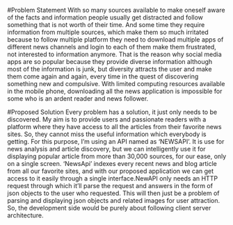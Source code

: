#Problem Statement
With so many sources available to make oneself aware of the facts and information people
usually get distracted and follow something that is not worth of their time. And some time they
require information from multiple sources, which make them so much irritated because to follow
multiple platform they need to download multiple apps of different news channels and login to
each of them make them frustrated, not interested to information anymore. That is the reason
why social media apps are so popular because they provide diverse information although most
of the information is junk, but diversity attracts the user and make them come again and again,
every time in the quest of discovering something new and compulsive. With limited computing
resources available in the mobile phone, downloading all the news application is impossible for
some who is an ardent reader and news follower.

#Proposed Solution
Every problem has a solution, it just only needs to be discovered. My aim is to provide users and
passionate readers with a platform where they have access to all the articles from their favorite
news sites. So, they cannot miss the useful information which everybody is getting. For this
purpose, I’m using an API named as ‘NEWSAPI’. It is use for news analysis and article discovery,
but we can intelligently use it for displaying popular article from more than 30,000 sources, for
our ease, only on a single screen.
‘NewsApi’ indexes every recent news and blog article from all our favorite sites, and with our
proposed application we can get access to it easily through a single interface.NewAPI only needs an HTTP request through which it’ll parse the request and answers in the
form of json objects to the user who requested. This will then just be a problem of parsing and
displaying json objects and related images for user attraction. So, the development side would
be purely about following client server architecture.

